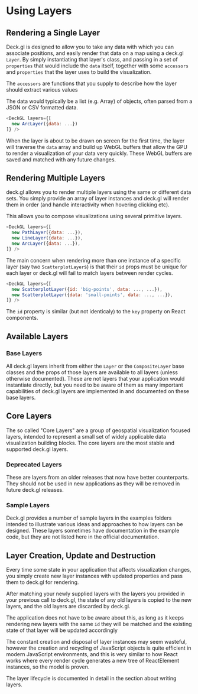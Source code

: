 # Using Layers

## Rendering a Single Layer

Deck.gl is designed to allow you to take any data with which you can associate
positions, and easily render that data on a map using a deck.gl `Layer`. By
simply instantiating that layer's class, and passing in a set of `properties`
that would include the `data` itself, together with some `accessors` and `properties`
that the layer uses to build the visualization.

The `accessors` are functions that you supply to describe how the layer
should extract various values

The data would typically be a list (e.g. Array) of objects, often parsed
from a JSON or CSV formatted data.

```js
<DeckGL layers={[
  new ArcLayer({data: ...})
]} />
```

When the layer is about to be drawn on screen for the first time,
the layer will traverse the `data` array and build up WebGL buffers that
allow the GPU to render a visualization of your data very quickly.
These WebGL buffers are saved and matched with any future changes.

## Rendering Multiple Layers

deck.gl allows you to render multiple layers using the same or different data
sets. You simply provide an array of layer instances and deck.gl will render
them in order (and handle interactivity when hovering clicking etc).

This allows you to compose visualizations using several primitive layers.

```js
<DeckGL layers={[
  new PathLayer({data: ...}),
  new LineLayer({data: ...}),
  new ArcLayer({data: ...}),
]} />
```

The main concern when rendering more than one instance of a specific layer (say
two `ScatterplotLayer`s) is that their `id` props must be unique for each layer
or deck.gl will fail to match layers between render cycles.

```js
<DeckGL layers={[
  new ScatterplotLayer({id: 'big-points', data: ..., ...}),
  new ScatterplotLayer({data: 'small-points', data: ..., ...}),
]} />
```

The `id` property is similar (but not identicaly) to the `key` property on
React components.

## Available Layers

### Base Layers

All deck.gl layers inherit from either the `Layer` or the `CompositeLayer` base
classes and the props of those layers are available to all layers (unless otherwise
documented). These are not layers that your application would instantiate directly,
but you need to be aware of them as many important capabilities of deck.gl layers are
implemented in and documented on these base layers.

## Core Layers

The so called "Core Layers" are a group of geospatial visualization focused layers,
intended to represent a small set of widely applicable data visualization building
blocks. The core layers are the most stable and supported deck.gl layers.

### Deprecated Layers

These are layers from an older releases that now have better counterparts.
They should not be used in new applications as they will be removed in future
deck.gl releases.

### Sample Layers

Deck.gl provides a number of sample layers in the examples folders intended to
illustrate various ideas and approaches to how layers can be designed. These
layers sometimes have documentation in the example code, but they are not
listed here in the official documentation.

## Layer Creation, Update and Destruction

Every time some state in your application that affects visualization changes,
you simply create new layer instances with updated properties and pass them to
deck.gl for rendering.

After matching your newly supplied layers with the layers you provided
in your previous call to deck.gl, the state of any old layers is copied to
the new layers, and the old layers are discarded by deck.gl.

The application does not have to be aware about this, as long as it keeps
rendering new layers with the same `id` they will be matched and the existing
state of that layer will be updated accordingly

The constant creation and disposal of layer instances may seem wasteful,
however the creation and recycling of JavaScript objects is quite efficient
in modern JavaScript environments, and this is very similar to how React
works where every render cycle generates a new tree of ReactElement instances,
so the model is proven.

The layer lifecycle is documented in detail in the section about writing layers.
